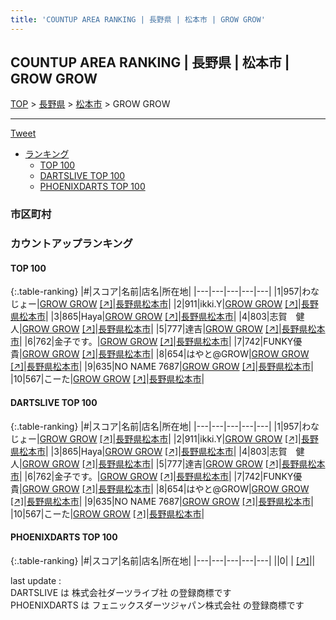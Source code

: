 ```yaml
---
title: 'COUNTUP AREA RANKING | 長野県 | 松本市 | GROW GROW'
---
```

## COUNTUP AREA RANKING | 長野県 | 松本市 | GROW GROW

[TOP](/darts/rank/) > [長野県](/darts/rank/長野県/) > [松本市](/darts/rank/長野県/松本市/) > GROW GROW

___

<a href="https://twitter.com/share?ref_src=twsrc%5Etfw" data-text="COUNTUP AREA RANKING | 長野県松本市GROW GROW" class="twitter-share-button" data-hashtags="DARTSLIVE,PHOENIXDARTS,darts,ダーツ" data-show-count="false">Tweet</a>

* [ランキング](#カウントアップランキング)
    * [TOP 100](#top-100)
    * [DARTSLIVE TOP 100](#dartslive-top-100)
    * [PHOENIXDARTS TOP 100](#phoenixdarts-top-100)

### 市区町村

<ul>

</ul>

### カウントアップランキング

#### TOP 100



{:.table-ranking}
|#|スコア|名前|店名|所在地|
|---|---|---|---|---|
|1|957|<span class="rank-name-dl">わなじょー</span>|<a href="/darts/rank/shops/7cf1f80a3077555458d385ea46352d8f.html">GROW GROW</a> <a href="https://search.dartslive.com/jp/shop/7cf1f80a3077555458d385ea46352d8f">[↗]</a>|<a href="/darts/rank/長野県/松本市">長野県松本市</a>|
|2|911|<span class="rank-name-dl">ikki.Y</span>|<a href="/darts/rank/shops/7cf1f80a3077555458d385ea46352d8f.html">GROW GROW</a> <a href="https://search.dartslive.com/jp/shop/7cf1f80a3077555458d385ea46352d8f">[↗]</a>|<a href="/darts/rank/長野県/松本市">長野県松本市</a>|
|3|865|<span class="rank-name-dl">Haya</span>|<a href="/darts/rank/shops/7cf1f80a3077555458d385ea46352d8f.html">GROW GROW</a> <a href="https://search.dartslive.com/jp/shop/7cf1f80a3077555458d385ea46352d8f">[↗]</a>|<a href="/darts/rank/長野県/松本市">長野県松本市</a>|
|4|803|<span class="rank-name-dl">志賀　健人</span>|<a href="/darts/rank/shops/7cf1f80a3077555458d385ea46352d8f.html">GROW GROW</a> <a href="https://search.dartslive.com/jp/shop/7cf1f80a3077555458d385ea46352d8f">[↗]</a>|<a href="/darts/rank/長野県/松本市">長野県松本市</a>|
|5|777|<span class="rank-name-dl">達吉</span>|<a href="/darts/rank/shops/7cf1f80a3077555458d385ea46352d8f.html">GROW GROW</a> <a href="https://search.dartslive.com/jp/shop/7cf1f80a3077555458d385ea46352d8f">[↗]</a>|<a href="/darts/rank/長野県/松本市">長野県松本市</a>|
|6|762|<span class="rank-name-dl">金子です。</span>|<a href="/darts/rank/shops/7cf1f80a3077555458d385ea46352d8f.html">GROW GROW</a> <a href="https://search.dartslive.com/jp/shop/7cf1f80a3077555458d385ea46352d8f">[↗]</a>|<a href="/darts/rank/長野県/松本市">長野県松本市</a>|
|7|742|<span class="rank-name-dl">FUNKY優貴</span>|<a href="/darts/rank/shops/7cf1f80a3077555458d385ea46352d8f.html">GROW GROW</a> <a href="https://search.dartslive.com/jp/shop/7cf1f80a3077555458d385ea46352d8f">[↗]</a>|<a href="/darts/rank/長野県/松本市">長野県松本市</a>|
|8|654|<span class="rank-name-dl">はやと@GROW</span>|<a href="/darts/rank/shops/7cf1f80a3077555458d385ea46352d8f.html">GROW GROW</a> <a href="https://search.dartslive.com/jp/shop/7cf1f80a3077555458d385ea46352d8f">[↗]</a>|<a href="/darts/rank/長野県/松本市">長野県松本市</a>|
|9|635|<span class="rank-name-dl">NO NAME 7687</span>|<a href="/darts/rank/shops/7cf1f80a3077555458d385ea46352d8f.html">GROW GROW</a> <a href="https://search.dartslive.com/jp/shop/7cf1f80a3077555458d385ea46352d8f">[↗]</a>|<a href="/darts/rank/長野県/松本市">長野県松本市</a>|
|10|567|<span class="rank-name-dl">こーた</span>|<a href="/darts/rank/shops/7cf1f80a3077555458d385ea46352d8f.html">GROW GROW</a> <a href="https://search.dartslive.com/jp/shop/7cf1f80a3077555458d385ea46352d8f">[↗]</a>|<a href="/darts/rank/長野県/松本市">長野県松本市</a>|


#### DARTSLIVE TOP 100



{:.table-ranking}
|#|スコア|名前|店名|所在地|
|---|---|---|---|---|
|1|957|<span class="rank-name-dl">わなじょー</span>|<a href="/darts/rank/shops/7cf1f80a3077555458d385ea46352d8f.html">GROW GROW</a> <a href="https://search.dartslive.com/jp/shop/7cf1f80a3077555458d385ea46352d8f">[↗]</a>|<a href="/darts/rank/長野県/松本市">長野県松本市</a>|
|2|911|<span class="rank-name-dl">ikki.Y</span>|<a href="/darts/rank/shops/7cf1f80a3077555458d385ea46352d8f.html">GROW GROW</a> <a href="https://search.dartslive.com/jp/shop/7cf1f80a3077555458d385ea46352d8f">[↗]</a>|<a href="/darts/rank/長野県/松本市">長野県松本市</a>|
|3|865|<span class="rank-name-dl">Haya</span>|<a href="/darts/rank/shops/7cf1f80a3077555458d385ea46352d8f.html">GROW GROW</a> <a href="https://search.dartslive.com/jp/shop/7cf1f80a3077555458d385ea46352d8f">[↗]</a>|<a href="/darts/rank/長野県/松本市">長野県松本市</a>|
|4|803|<span class="rank-name-dl">志賀　健人</span>|<a href="/darts/rank/shops/7cf1f80a3077555458d385ea46352d8f.html">GROW GROW</a> <a href="https://search.dartslive.com/jp/shop/7cf1f80a3077555458d385ea46352d8f">[↗]</a>|<a href="/darts/rank/長野県/松本市">長野県松本市</a>|
|5|777|<span class="rank-name-dl">達吉</span>|<a href="/darts/rank/shops/7cf1f80a3077555458d385ea46352d8f.html">GROW GROW</a> <a href="https://search.dartslive.com/jp/shop/7cf1f80a3077555458d385ea46352d8f">[↗]</a>|<a href="/darts/rank/長野県/松本市">長野県松本市</a>|
|6|762|<span class="rank-name-dl">金子です。</span>|<a href="/darts/rank/shops/7cf1f80a3077555458d385ea46352d8f.html">GROW GROW</a> <a href="https://search.dartslive.com/jp/shop/7cf1f80a3077555458d385ea46352d8f">[↗]</a>|<a href="/darts/rank/長野県/松本市">長野県松本市</a>|
|7|742|<span class="rank-name-dl">FUNKY優貴</span>|<a href="/darts/rank/shops/7cf1f80a3077555458d385ea46352d8f.html">GROW GROW</a> <a href="https://search.dartslive.com/jp/shop/7cf1f80a3077555458d385ea46352d8f">[↗]</a>|<a href="/darts/rank/長野県/松本市">長野県松本市</a>|
|8|654|<span class="rank-name-dl">はやと@GROW</span>|<a href="/darts/rank/shops/7cf1f80a3077555458d385ea46352d8f.html">GROW GROW</a> <a href="https://search.dartslive.com/jp/shop/7cf1f80a3077555458d385ea46352d8f">[↗]</a>|<a href="/darts/rank/長野県/松本市">長野県松本市</a>|
|9|635|<span class="rank-name-dl">NO NAME 7687</span>|<a href="/darts/rank/shops/7cf1f80a3077555458d385ea46352d8f.html">GROW GROW</a> <a href="https://search.dartslive.com/jp/shop/7cf1f80a3077555458d385ea46352d8f">[↗]</a>|<a href="/darts/rank/長野県/松本市">長野県松本市</a>|
|10|567|<span class="rank-name-dl">こーた</span>|<a href="/darts/rank/shops/7cf1f80a3077555458d385ea46352d8f.html">GROW GROW</a> <a href="https://search.dartslive.com/jp/shop/7cf1f80a3077555458d385ea46352d8f">[↗]</a>|<a href="/darts/rank/長野県/松本市">長野県松本市</a>|


#### PHOENIXDARTS TOP 100



{:.table-ranking}
|#|スコア|名前|店名|所在地|
|---|---|---|---|---|
||0|<span class="rank-name-dl"> </span>|<a href="/darts/rank/shops/.html"></a> <a href="">[↗]</a>|<a href="/darts/rank//"></a>|


<div class="footer border-top border-gray-light mt-5 pt-3 text-right text-gray">
    last update : <span style="font-weight: italic" id="foot_last_modified"></span><br />
    DARTSLIVE は 株式会社ダーツライブ社 の登録商標です<br />
    PHOENIXDARTS は フェニックスダーツジャパン株式会社 の登録商標です<br />
</div>

<script src="https://cdnjs.cloudflare.com/ajax/libs/jquery.tablesorter/2.31.3/js/jquery.tablesorter.min.js" integrity="sha512-qzgd5cYSZcosqpzpn7zF2ZId8f/8CHmFKZ8j7mU4OUXTNRd5g+ZHBPsgKEwoqxCtdQvExE5LprwwPAgoicguNg==" crossorigin="anonymous" referrerpolicy="no-referrer"></script>
<link rel="stylesheet" href="https://cdnjs.cloudflare.com/ajax/libs/jquery.tablesorter/2.31.3/css/theme.default.min.css" integrity="sha512-wghhOJkjQX0Lh3NSWvNKeZ0ZpNn+SPVXX1Qyc9OCaogADktxrBiBdKGDoqVUOyhStvMBmJQ8ZdMHiR3wuEq8+w==" crossorigin="anonymous" referrerpolicy="no-referrer" />
<script>
$(function() {
    $(".table-ranking").tablesorter({sortList:[[0, 0]]});
    $("#foot_last_modified").text(formatDate(new Date(document.lastModified), 'yyyy-MM-dd HH:mm:ss'));
});
</script>

<script async src="https://platform.twitter.com/widgets.js" charset="utf-8"></script>